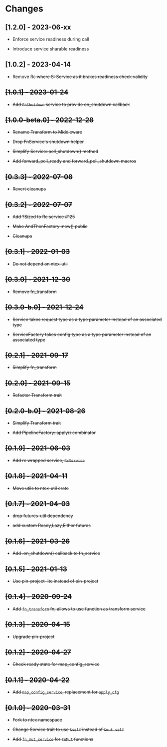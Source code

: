 # Changes

## [1.2.0] - 2023-06-xx

* Enforce service readiness during call

* Introduce service sharable readiness

## [1.0.2] - 2023-04-14

* Remove Rc<S> where S: Service as it brakes readiness check validity

## [1.0.1] - 2023-01-24

* Add `FnShutdown` service to provide on_shutdown callback

## [1.0.0-beta.0] - 2022-12-28

* Rename Transform to Middleware

* Drop FnService's shutdown helper

* Simplify Service::poll_shutdown() method

* Add forward_poll_ready and forward_poll_shutdown macros

## [0.3.3] - 2022-07-08

* Revert cleanups

## [0.3.2] - 2022-07-07

* Add ?Sized to Rc service #125

* Make AndThenFactory::new() public

* Cleanups

## [0.3.1] - 2022-01-03

* Do not depend on ntex-util

## [0.3.0] - 2021-12-30

* Remove fn_transform

## [0.3.0-b.0] - 2021-12-24

* Service takes request type as a type parameter instead of an associated type

* ServiceFactory takes config type as a type parameter instead of an associated type

## [0.2.1] - 2021-09-17

* Simplify fn_transform

## [0.2.0] - 2021-09-15

* Refactor Transform trait

## [0.2.0-b.0] - 2021-08-26

* Simplify Transform trait

* Add PipelineFactory::apply() combinator

## [0.1.9] - 2021-06-03

* Add rc wrapped service, `RcService`

## [0.1.8] - 2021-04-11

* Move utils to ntex-util crate

## [0.1.7] - 2021-04-03

* drop futures-util dependency

* add custom Ready,Lazy,Either futures

## [0.1.6] - 2021-03-26

* Add .on_shutdown() callback to fn_service

## [0.1.5] - 2021-01-13

* Use pin-project-lite instead of pin-project

## [0.1.4] - 2020-09-24

* Add `fn_transform` fn, allows to use function as transform service

## [0.1.3] - 2020-04-15

* Upgrade pin-project

## [0.1.2] - 2020-04-27

* Check ready state for map_config_service

## [0.1.1] - 2020-04-22

* Add `map_config_service`, replacement for `apply_cfg`

## [0.1.0] - 2020-03-31

* Fork to ntex namespace

* Change Service trait to use `&self` instead of `&mut self`

* Add `fn_mut_service` for `FnMut` functions
